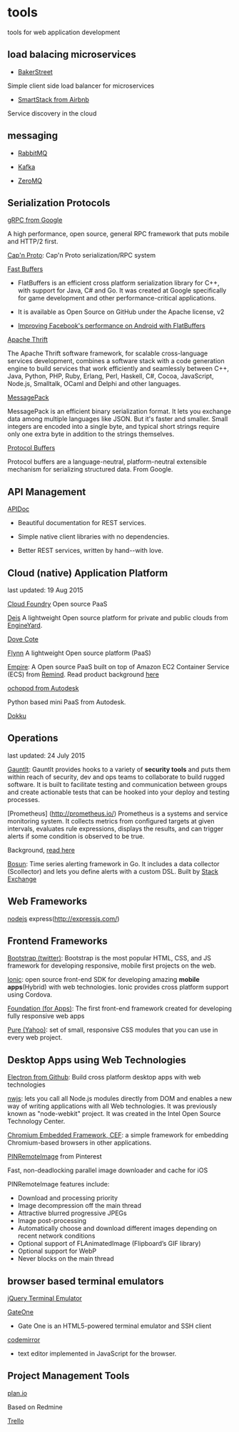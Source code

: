 # tools
tools for web application development
## load balacing microservices

* [BakerStreet](http://bakerstreet.io/)

 Simple client side load balancer for microservices

* [SmartStack from Airbnb](http://nerds.airbnb.com/smartstack-service-discovery-cloud/)

 Service discovery in the cloud

## 
## messaging

* [RabbitMQ](https://www.rabbitmq.com/)

* [Kafka](http://kafka.apache.org/)

* [ZeroMQ](http://www.aosabook.org/en/zeromq.html)

## Serialization Protocols

[gRPC from Google](http://www.grpc.io/)

A high performance, open source, general RPC framework that puts mobile and HTTP/2 first. 

[Cap'n Proto](https://capnproto.org/): Cap'n Proto serialization/RPC system

[Fast Buffers](https://google.github.io/flatbuffers/)

* FlatBuffers is an efficient cross platform serialization library for C++, with support for Java, C# and Go. It was created at Google specifically for game development and other performance-critical applications.

* It is available as Open Source on GitHub under the Apache license, v2 

* [Improving Facebook's performance on Android with FlatBuffers](https://code.facebook.com/posts/872547912839369/improving-facebook-s-performance-on-android-with-flatbuffers/)

[Apache Thrift](https://thrift.apache.org/)

The Apache Thrift software framework, for scalable cross-language services development, combines a software stack with a code generation engine to build services that work efficiently and seamlessly between C++, Java, Python, PHP, Ruby, Erlang, Perl, Haskell, C#, Cocoa, JavaScript, Node.js, Smalltalk, OCaml and Delphi and other languages.

[MessagePack](http://msgpack.org/index.html)

MessagePack is an efficient binary serialization format. It lets you exchange data among multiple languages like JSON. But it's faster and smaller. Small integers are encoded into a single byte, and typical short strings require only one extra byte in addition to the strings themselves.

[Protocol Buffers](https://developers.google.com/protocol-buffers/)

Protocol buffers are a language-neutral, platform-neutral extensible mechanism for serializing structured data. From Google.

## API Management

[APIDoc](http://www.apidoc.me/doc/)

* Beautiful documentation for REST services.

* Simple native client libraries with no dependencies.

* Better REST services, written by hand--with love.

## Cloud (native) Application Platform
last updated: 19 Aug 2015

[Cloud Foundry](https://www.cloudfoundry.org/)
Open source PaaS

[Deis](http://deis.io/)
A lightweight Open source platform for private and public clouds from [EngineYard](https://www.engineyard.com/).

[Dove Cote](https://medium.com/@dashersw/introducing-dovec%C3%B4te-f9383a34ed09#.p88ighyi4)

[Flynn](https://flynn.io/)
A lightweight Open source platform (PaaS)

[Empire](https://github.com/remind101/empire): A Open source PaaS built on top of Amazon EC2 Container Service (ECS) from [Remind](https://www.remind.com/). Read product background [here](http://engineering.remind.com/introducing-empire/)

[ochopod from Autodesk](https://github.com/autodesk-cloud/ochopod)

Python based mini PaaS from Autodesk.

[Dokku](http://progrium.viewdocs.io/dokku/)

## Operations
last updated: 24 July 2015

[Gauntlt](http://gauntlt.org/): Gauntlt provides hooks to a variety of **security tools** and puts them within reach of security, dev and ops teams to collaborate to build rugged software. It is built to facilitate testing and communication between groups and create actionable tests that can be hooked into your deploy and testing processes.

[Prometheus] (http://prometheus.io/)
Prometheus is a systems and service monitoring system. It collects metrics from configured targets at given intervals, evaluates rule expressions, displays the results, and can trigger alerts if some condition is observed to be true.

Background, [read here](https://developers.soundcloud.com/blog/prometheus-monitoring-at-soundcloud)

[Bosun](http://bosun.org/): 
Time series alerting framework in Go. It includes a data collector (Scollector) and lets you define alerts with a custom DSL. Built by [Stack Exchange](http://stackexchange.com/)

## Web Frameworks

[nodejs]()
express(http://expressjs.com/)

## Frontend Frameworks

[Bootstrap (twitter)](http://getbootstrap.com/): Bootstrap is the most popular HTML, CSS, and JS framework for developing responsive, mobile first projects on the web.

[Ionic](http://ionicframework.com/): open source front-end SDK for developing amazing **mobile apps**(Hybrid) with web technologies. Ionic provides cross platform support using Cordova.  

[Foundation (for Apps)](http://foundation.zurb.com/apps/): The first front-end framework created for developing fully responsive web apps

[Pure (Yahoo)](http://purecss.io/):  set of small, responsive CSS modules that you can use in every web project.

## Desktop Apps using Web Technologies

[Electron from Github](http://electron.atom.io/): Build cross platform desktop apps with web technologies

[nwjs](http://nwjs.io/): lets you call all Node.js modules directly from DOM and enables a new way of writing applications with all Web technologies. It was previously known as "node-webkit" project. It was created in the Intel Open Source Technology Center.

[Chromium Embedded Framework, CEF](https://bitbucket.org/chromiumembedded/cef): a simple framework for embedding Chromium-based browsers in other applications.

[PINRemoteImage](https://github.com/pinterest/PINRemoteImage) from Pinterest

Fast, non-deadlocking parallel image downloader and cache for iOS

PINRemoteImage features include:

* Download and processing priority
* Image decompression off the main thread
* Attractive blurred progressive JPEGs
* Image post-processing
* Automatically choose and download different images depending on recent network conditions
* Optional support of FLAnimatedImage (Flipboard’s GIF library)
* Optional support for WebP
* Never blocks on the main thread

## browser based terminal emulators

[jQuery Terminal Emulator](https://github.com/jcubic/jquery.terminal)

[GateOne](https://github.com/liftoff/GateOne)

* Gate One is an HTML5-powered terminal emulator and SSH client

[codemirror](https://codemirror.net/index.html)

* text editor implemented in JavaScript for the browser.


## Project Management Tools

[plan.io](https://plan.io/)

Based on Redmine

[Trello](https://trello.com/)
